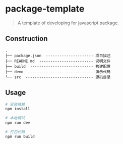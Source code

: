 # package-template
> A template of developing for javascript package.

## Construction
```
.
├── package.json  --------------------- 项目描述
├── README.md  ------------------------ 说明文件
├── build  ---------------------------- 构建配置
├── demo  ----------------------------- 演示代码
└── src  ------------------------------ 源码目录
```

## Usage
``` bash
# 安装依赖
npm install

# 本地调试
npm run dev

# 打包代码
npm run build
```